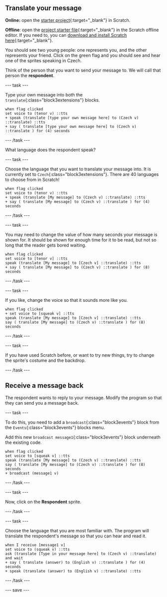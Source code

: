 ## Translate your message

**Online:** open the [starter project](http://rpf.io/how-are-you-on){:target="_blank"} in Scratch.
 
**Offline**: open the [project starter file](http://rpf.io/p/en/how-are-you-go){:target="_blank"} in the Scratch offline editor. If you need to, you can [download and install Scratch here](https://scratch.mit.edu/download){:target="_blank"}.

You should see two young people: one represents you, and the other represents your friend. Click on the green flag and you should see and hear one of the sprites speaking in Czech.

Think of the person that you want to send your message to. We will call that person the **respondent**. 

--- task ---

Type your own message into both the `translate`{:class="block3extensions"} blocks.

```blocks3
when flag clicked
set voice to (tenor v) ::tts
+ speak (translate [type your own message here] to (Czech v) ::translate) ::tts
+ say ( translate [type your own message here] to (Czech v) ::translate ) for (4) seconds
```

--- /task ---

What language does the respondent speak?

--- task ---

Choose the language that you want to translate your message into. It is currently set to `Czech`{:class="block3extensions"}. There are 40 languages to choose from in Scratch!

```blocks3
when flag clicked
set voice to (tenor v) ::tts
+ speak (translate [My message] to (Czech v) ::translate) ::tts
+ say ( translate [My message] to (Czech v) ::translate ) for (4) seconds
```

--- /task ---

--- task ---

You may need to change the value of how many seconds your message is shown for. It should be shown for enough time for it to be read, but not so long that the reader gets bored waiting.

```blocks3
when flag clicked
set voice to [tenor v] ::tts
speak (translate [My message] to [Czech v] ::translate) ::tts
+ say ( translate [My message] to (Czech v) ::translate ) for (8) seconds
```
--- /task ---

--- task ---

If you like, change the voice so that it sounds more like you.

```blocks3
when flag clicked
+ set voice to [squeak v] ::tts
speak (translate [My message] to [Czech v] ::translate) ::tts
say ( translate [My message] to (Czech v) ::translate ) for (8) seconds
```

--- /task ---

--- task ---

If you have used Scratch before, or want to try new things, try to change the sprite's costume and the backdrop.

--- /task ---

## Receive a message back

The respondent wants to reply to your message. Modify the program so that they can send you a message back.

--- task ---

To do this, you need to add a `broadcast`{:class="block3events"} block from the `Events`{:class="block3events"} blocks menu.

Add this new `broadcast message1`{:class="block3events"} block underneath the existing code.

```blocks3
when flag clicked
set voice to [squeak v] ::tts
speak (translate [My message] to (Czech v) ::translate) ::tts
say ( translate [My message] to (Czech v) ::translate ) for (8) seconds
+ broadcast (message1 v)
```

--- /task ---

--- task ---

Now, click on the **Respondent** sprite.

--- /task ---

--- task ---

Choose the language that you are most familiar with. The program will translate the respondent's message so that you can hear and read it.

```blocks3
when I receive [message1 v]
set voice to (squeak v) ::tts
ask (translate [Type in your message here] to (Czech v) ::translate) and wait
+ say ( translate (answer) to (English v) ::translate ) for (4) seconds
+ speak (translate (answer) to (English v) ::translate) ::tts
```

--- /task ---

--- save ---
